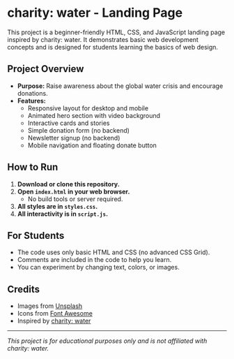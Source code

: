 # charity: water - Landing Page

This project is a beginner-friendly HTML, CSS, and JavaScript landing page inspired by charity: water. It demonstrates basic web development concepts and is designed for students learning the basics of web design.

## Project Overview

- **Purpose:** Raise awareness about the global water crisis and encourage donations.
- **Features:**
  - Responsive layout for desktop and mobile
  - Animated hero section with video background
  - Interactive cards and stories
  - Simple donation form (no backend)
  - Newsletter signup (no backend)
  - Mobile navigation and floating donate button

## How to Run

1. **Download or clone this repository.**
2. **Open `index.html` in your web browser.**
   - No build tools or server required.
3. **All styles are in `styles.css`.**
4. **All interactivity is in `script.js`.**

## For Students

- The code uses only basic HTML and CSS (no advanced CSS Grid).
- Comments are included in the code to help you learn.
- You can experiment by changing text, colors, or images.

## Credits

- Images from [Unsplash](https://unsplash.com/)
- Icons from [Font Awesome](https://fontawesome.com/)
- Inspired by [charity: water](https://www.charitywater.org/)

---

*This project is for educational purposes only and is not affiliated with charity: water.*

